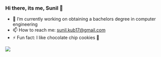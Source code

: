 ### Hi there, its me, Sunil 👋

- 🔭 I’m currently working on obtaining a bachelors degree in computer engineering
- 📫 How to reach me: sunil.kub17@gmail.com
- ⚡ Fun fact: I like chocolate chip cookies 🍪 


<img src="https://media2.giphy.com/media/v1.Y2lkPTc5MGI3NjExaDB3cDduNDJ6dWVsY3pydW5wZml1eGEyZGM2ZWJyY20zenhyam95diZlcD12MV9pbnRlcm5hbF9naWZfYnlfaWQmY3Q9Zw/2IudUHdI075HL02Pkk/giphy.gif"/>
